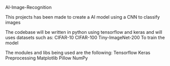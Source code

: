 AI-Image-Recognition

This projects has been made to create a AI model using a CNN to classify images 

The codebase will be written in python using tensorflow and keras and will uses datasets such as:
  CIFAR-10
  CIFAR-100
  Tiny-ImageNet-200
To train the model


The modules and libs being used are the following:
  Tensorflow
  Keras
  Preprocessing
  Matplotlib
  Pillow
  NumPy
